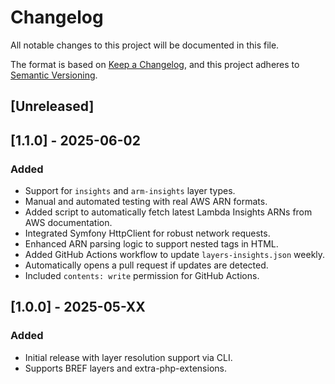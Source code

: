 # Changelog

All notable changes to this project will be documented in this file.

The format is based on [Keep a Changelog](https://keepachangelog.com/en/1.0.0/),
and this project adheres to [Semantic Versioning](https://semver.org/spec/v2.0.0.html).

## [Unreleased]

## [1.1.0] - 2025-06-02
### Added
- Support for `insights` and `arm-insights` layer types.
- Manual and automated testing with real AWS ARN formats.
- Added script to automatically fetch latest Lambda Insights ARNs from AWS documentation.
- Integrated Symfony HttpClient for robust network requests.
- Enhanced ARN parsing logic to support nested tags in HTML.
- Added GitHub Actions workflow to update `layers-insights.json` weekly.
- Automatically opens a pull request if updates are detected.
- Included `contents: write` permission for GitHub Actions.

## [1.0.0] - 2025-05-XX
### Added
- Initial release with layer resolution support via CLI.
- Supports BREF layers and extra-php-extensions.

